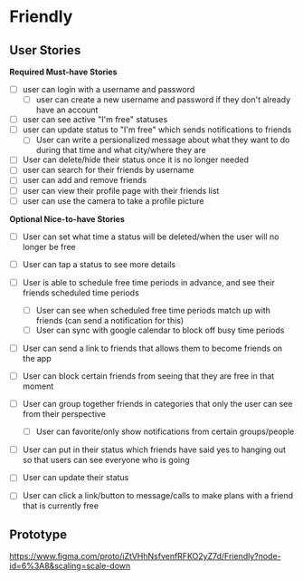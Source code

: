 # Friendly

## User Stories

**Required Must-have Stories**

- [ ] user can login with a username and password
    - [ ] user can create a new username and password if they don't already have an account
- [ ] user can see active "I'm free" statuses
- [ ] user can update status to "I'm free" which sends notifications to friends
    - [ ] User can write a persionalized message about what they want to do during that time and what city/where they are
- [ ] User can delete/hide their status once it is no longer needed
- [ ] user can search for their friends by username
- [ ] user can add and remove friends
- [ ] user can view their profile page with their friends list
- [ ] user can use the camera to take a profile picture

**Optional Nice-to-have Stories**

- [ ] User can set what time a status will be deleted/when the user will no longer be free
- [ ] User can tap a status to see more details
- [ ] User is able to schedule free time periods in advance, and see their friends scheduled time periods
    - [ ] User can see when scheduled free time periods match up with friends (can send a notification for this)
    - [ ] User can sync with google calendar to block off busy time periods
- [ ] User can send a link to friends that allows them to become friends on the app
- [ ] User can block certain friends from seeing that they are free in that moment
- [ ] User can group together friends in categories that only the user can see from their perspective
    - [ ] User can favorite/only show notifications from certain groups/people
- [ ] User can put in their status which friends have said yes to hanging out so that users can see everyone who is going
- [ ] User can update their status
- [ ] User can click a link/button to message/calls to make plans with a friend that is currently free


## Prototype
https://www.figma.com/proto/iZtVHhNsfvenfRFKO2yZ7d/Friendly?node-id=6%3A8&scaling=scale-down
